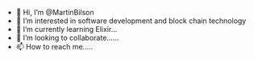 - 👋 Hi, I’m @MartinBilson
- 👀 I’m interested in software development and block chain technology
- 🌱 I’m currently learning Elixir...
- 💞️ I’m looking to collaborate...... 
- 📫 How to reach me.....

<!---
MartinBilson/MartinBilson is a ✨ special ✨ repository because its `README.md` (this file) appears on your GitHub profile.
You can click the Preview link to take a look at your changes.
--->
